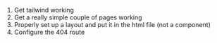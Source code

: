 1. Get tailwind working
2. Get a really simple couple of pages working
3. Properly set up a layout and put it in the html file (not a component)
4. Configure the 404 route